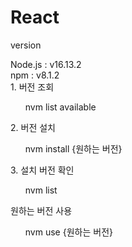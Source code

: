 # React
version

<div>Node.js : v16.13.2</div>
<div>npm : v8.1.2</div>
<div> </div>

<th>1. 버전 조회
 <ol>nvm list available</ol>
 </th>
 
<th>2. 버전 설치
 <ol>nvm install {원하는 버전}</ol>
</th>
<th>3. 설치 버전 확인
 <ol>nvm list</ol>
</th>
<th>원하는 버전 사용
 <ol>nvm use {원하는 버전}</ol>
</th>
